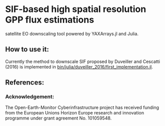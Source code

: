 #  SIF-based high spatial resolution GPP flux estimations

satellite EO downscaling tool powered by YAXArrays.jl and Julia.

## How to use it:

Currently the method to downscale SIF proposed by Duveiller and Cescatti (2016) is implemented in [bin/julia/duveiller_2016/first_implementation.jl](bin/julia/duveiller_2016/first_implementation.jl). 


## References:



### Acknowledgement:
The Open-Earth-Monitor Cyberinfrastructure project has received funding from the European Unions Horizon Europe research and innovation programme under grant agreement No. 101059548.